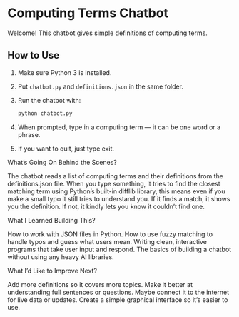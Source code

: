 
# Computing Terms Chatbot

Welcome! This chatbot gives simple definitions of computing terms.

## How to Use

1. Make sure Python 3 is installed.  
2. Put `chatbot.py` and `definitions.json` in the same folder.  
3. Run the chatbot with:

   ```bash
   python chatbot.py


4. When prompted, type in a computing term — it can be one word or a phrase.

5. If you want to quit, just type exit.

What’s Going On Behind the Scenes?

The chatbot reads a list of computing terms and their definitions from the definitions.json file.
When you type something, it tries to find the closest matching term using Python’s built-in difflib library, this means even if you make a small typo it still tries to understand you.
If it finds a match, it shows you the definition. If not, it kindly lets you know it couldn’t find one.

What I Learned Building This?

How to work with JSON files in Python.
How to use fuzzy matching to handle typos and guess what users mean.
Writing clean, interactive programs that take user input and respond.
The basics of building a chatbot without using any heavy AI libraries.

What I’d Like to Improve Next?

Add more definitions so it covers more topics.
Make it better at understanding full sentences or questions.
Maybe connect it to the internet for live data or updates.
Create a simple graphical interface so it’s easier to use.